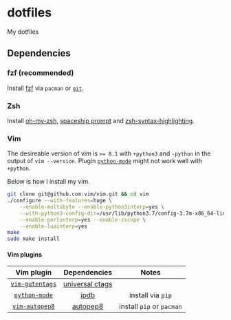 # dotfiles
My dotfiles

## Dependencies
### fzf (recommended)
Install [fzf][fzf] via `pacman` or [`git`][fzf-git].

[fzf]: https://github.com/junegunn/fzf
[fzf-git]: https://github.com/junegunn/fzf#using-git

### Zsh
Install [oh-my-zsh][omz], [spaceship prompt][spaceship] and [zsh-syntax-highlighting][zsh-highlight].

[omz]: https://github.com/robbyrussell/oh-my-zsh
[spaceship]: https://github.com/denysdovhan/spaceship-prompt#oh-my-zsh
[zsh-highlight]: https://github.com/zsh-users/zsh-syntax-highlighting

### Vim
The desireable version of vim is `>= 8.1` with `+python3` and `-python` in the output of `vim --version`. Plugin [`python-mode`][python-mode] might not work well with `+python`.

Below is how I install my vim.
```bash
git clone git@github.com:vim/vim.git && cd vim
./configure --with-features=huge \
    --enable-multibyte --enable-python3interp=yes \
    --with-python3-config-dir=/usr/lib/python3.7/config-3.7m-x86_64-linux-gnu \
    --enable-perlinterp=yes --enable-cscope \
    --enable-luainterp=yes
make
sudo make install
```

#### Vim plugins
| Vim plugin                     | Dependencies             | Notes                     |
|:------------------------------:|:------------------------:|:-------------------------:|
| [`vim-gutentags`][gutentags]   | [universal ctags][ctags] |                           |
| [`python-mode`][python-mode]   | [ipdb][ipdb]             | install via `pip`         |
| [`vim-autopep8`][vim-autopep8] | [autopep8][autopep8]     | install `pip` or `pacman` |


[python-mode]: https://github.com/python-mode/python-mode
[gutentags]: https://github.com/ludovicchabant/vim-gutentags
[ctags]: https://github.com/universal-ctags/ctags
[ipdb]: https://pypi.org/project/ipdb/
[vim-autopep8]: https://github.com/tell-k/vim-autopep8
[autopep8]: https://github.com/hhatto/autopep8
